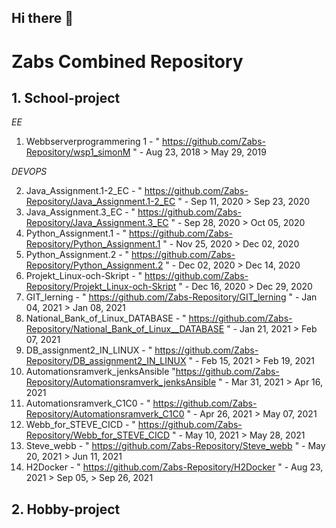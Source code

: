 ## Hi there 👋

<!--

**Here are some ideas to get you started:**

🙋‍♀️ A short introduction - what is your organization all about?
🌈 Contribution guidelines - how can the community get involved?
👩‍💻 Useful resources - where can the community find your docs? Is there anything else the community should know?
🍿 Fun facts - what does your team eat for breakfast?
🧙 Remember, you can do mighty things with the power of [Markdown](https://docs.github.com/github/writing-on-github/getting-started-with-writing-and-formatting-on-github/basic-writing-and-formatting-syntax)
-->


# Zabs Combined Repository


## 1. School-project

*EE*
1. Webbserverprogrammering 1 - "  https://github.com/Zabs-Repository/wsp1_simonM  "                  -  Aug 23, 2018  >  May 29, 2019

*DEVOPS*

2. Java_Assignment.1-2_EC   -   "  https://github.com/Zabs-Repository/Java_Assignment.1-2_EC   "                 -     Sep 11, 2020  >  Sep 23, 2020
3. Java_Assignment.3_EC     -   "  https://github.com/Zabs-Repository/Java_Assignment.3_EC     "                 -     Sep 28, 2020  >  Oct 05, 2020
4. Python_Assignment.1      -   "  https://github.com/Zabs-Repository/Python_Assignment.1      "                 -     Nov 25, 2020  >  Dec 02, 2020  
5. Python_Assignment.2      -   "  https://github.com/Zabs-Repository/Python_Assignment.2      "                 -     Dec 02, 2020  >  Dec 14, 2020
6. Projekt_Linux-och-Skript -   "  https://github.com/Zabs-Repository/Projekt_Linux-och-Skript "                 -     Dec 16, 2020  >  Dec 29, 2020
7. GIT_lerning              -   " https://github.com/Zabs-Repository/GIT_lerning               "                 -     Jan 04, 2021  >  Jan 08, 2021
8. National_Bank_of_Linux_DATABASE - " https://github.com/Zabs-Repository/National_Bank_of_Linux__DATABASE "     -     Jan 21, 2021  >  Feb 07, 2021
9. DB_assignment2_IN_LINUX  -   " https://github.com/Zabs-Repository/DB_assignment2_IN_LINUX  "                  -     Feb 15, 2021  >  Feb 19, 2021 
10. Automationsramverk_jenksAnsible    "https://github.com/Zabs-Repository/Automationsramverk_jenksAnsible  "    -     Mar 31, 2021  >  Apr 16, 2021
11. Automationsramverk_C1C0 -   " https://github.com/Zabs-Repository/Automationsramverk_C1C0  "                  -     Apr 26, 2021  >  May 07, 2021
12. Webb_for_STEVE_CICD     -   " https://github.com/Zabs-Repository/Webb_for_STEVE_CICD "                       -     May 10, 2021  >  May 28, 2021
13. Steve_webb              -   " https://github.com/Zabs-Repository/Steve_webb "                                -     May 20, 2021  >  Jun 11, 2021
14. H2Docker                -   " https://github.com/Zabs-Repository/H2Docker "                                  -     Aug 23, 2021 > Sep 05, >  Sep 26, 2021


## 2. Hobby-project
